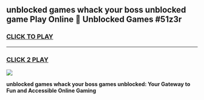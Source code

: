 
## unblocked games whack your boss unblocked game Play Online 👋 Unblocked Games #51z3r
<h3>
<a href="https://premium.freeplayer.one?title=unblocked_games_whack_your_boss&ref=21F">CLICK TO PLAY</a></h3>
<hr>

<h3>
<a href="https://premium.freeplayer.one?title=unblocked_games_whack_your_boss&ref=21F">CLICK 2 PLAY</a>
  
</h3>

<a href="https://premium.freeplayer.one?title=unblocked_games_whack_your_boss&ref=21F/"><img src="https://clearcache.store/games.png"></a>


**unblocked games whack your boss games unblocked: Your Gateway to Fun and Accessible Online Gaming**
